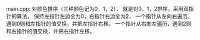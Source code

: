 main.cpp:
对颜色排序（三种颜色记为0，1，2），
就是对0，1，2排序，采用双指针的算法，
保持左指针左边全为0，右指针右边全为2，
一个指针从左向右遍历，遇到0则和左指针的值交换，并把左指针右移。
一个指针从右向左遍历，遇到2则和右指针的值交换，并把右指针左移。
